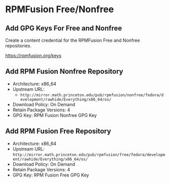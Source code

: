 # RPMFusion Free/Nonfree

## Add GPG Keys For Free and Nonfree

Create a content credential for the RPMFusion Free and Nonfree repositories.

https://rpmfusion.org/keys

## Add RPM Fusion Nonfree Repository

- Architecture: x86_64
- Upstream URL:
    - `http://mirror.math.princeton.edu/pub/rpmfusion/nonfree/fedora/development/rawhide/Everything/x86_64/os/`
- Download Policy: On Demand
- Retain Package Versions: 4
- GPG Key: RPM Fusion Nonfree GPG Key

## Add RPM Fusion Free Repository

- Architecture: x86_64
- Upstream URL: `http://mirror.math.princeton.edu/pub/rpmfusion/free/fedora/development/rawhide/Everything/x86_64/os/`
- Download Policy: On Demand
- Retain Package Versions: 4
- GPG Key: RPM Fusion Free GPG Key


